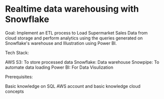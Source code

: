 # Realtime data warehousing with Snowflake
Goal:
Implement an ETL process to Load Supermarket Sales Data from cloud storage and perform analytics using the queries generated on Snowflake's warehouse and Illustration using Power BI.

Tech Stack:

AWS S3: To store processed data
Snowflake: Data warehouse
Snowpipe: To automate data loading
Power BI: For Data Visulization

Prerequisites:

Basic knowledge on SQL
AWS account and basic knowledge cloud concepts

